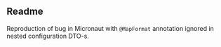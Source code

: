 ## Readme

Reproduction of bug in Micronaut with `@MapFormat` annotation ignored in nested configuration DTO-s.
